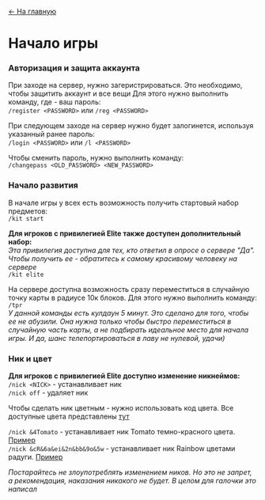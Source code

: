 [<- На главную](https://github.com/evgeniy-kotin/minecraft-v3?tab=readme-ov-file#оглавление)

# Начало игры

### Авторизация и защита аккаунта

При заходе на сервер, нужно загеристрироваться. Это необходимо, чтобы защитить аккаунт и все вещи
Для этого нужно выполнить команду, где <PASSWORD> - ваш пароль: </br>
`/register <PASSWORD>` или `/reg <PASSWORD>`

При следующем заходе на сервер нужно будет залогинется, используя указанный ранее пароль:</br>
`/login <PASSWORD>` или `/l <PASSWORD>`

Чтобы сменить пароль, нужно выполнить команду:</br>
`/changepass <OLD_PASSWORD> <NEW_PASSWORD>`

### Начало развития

В начале игры у всех есть возможность получить стартовый набор предметов:</br>
`/kit start`

**Для игроков с привилегией Elite также доступен дополнительный набор:**</br>
*Эта привилегия доступна для тех, кто ответил в опросе о сервере "Да". Чтобы получить ее - обратитесь к самому красивому человеку на сервере*</br>
`/kit elite`

На сервере доступна возможность сразу переместиться в случайную точку карты в радиусе 10к блоков. Для этого нужно выполнить команду:</br>
`/tpr`</br>
*У данной команды есть кулдаун 5 минут. Это сделано для того, чтобы ее не абузили. Она нужна только чтобы быстро переместиться в случайную часть карты, а не подбирать идеальное место для начала игры. И да, шанс телепортироваться в лаву не нулевой, удачи)*

### Ник и цвет

**Для игроков с привилегией Elite доступно изменение никнеймов:**</br>
`/nick <NICK>` - устанавливает ник</br>
`/nick off` - удаляет ник</br>

Чтобы сделать ник цветным - нужно использовать код цвета. Все доступные цвета представлены [тут](https://i.pinimg.com/originals/a6/ae/fc/a6aefcc59c48d1dc0649166cd5dc8129.jpg)</br>

`/nick &4Tomato` - устанавливает ник Tomato темно-красного цвета. [Пример](https://github.com/evgeniy-kotin/minecraft-v3/blob/main/images/nick_tomato.png)</br>
`/nick &cR&6a&ei&2n&bb&9o&5w` - устанавливает ник Rainbow цветами радуги. [Пример](https://github.com/evgeniy-kotin/minecraft-v3/blob/main/images/nick_rainbow.png)</br>

*Постарайтесь не злоупотреблять изменением ников. Но это не запрет, а рекомендация, наказания никакого не будет. В целом для галочки это написал*